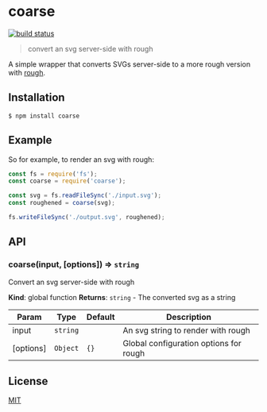 # coarse

[![build status][build-badge]][build-url]

> convert an svg server-side with rough

A simple wrapper that converts SVGs server-side to a more rough version with [rough](https://github.com/pshihn/rough).

## Installation

```
$ npm install coarse
```

## Example

So for example, to render an svg with rough:

```javascript
const fs = require('fs');
const coarse = require('coarse');

const svg = fs.readFileSync('./input.svg');
const roughened = coarse(svg);

fs.writeFileSync('./output.svg', roughened);
```

## API

### coarse(input, [options]) ⇒ <code>string</code>
Convert an svg server-side with rough

**Kind**: global function
**Returns**: <code>string</code> - The converted svg as a string

| Param | Type | Default | Description |
| --- | --- | --- | --- |
| input | <code>string</code> |  | An svg string to render with rough |
| [options] | <code>Object</code> | <code>{}</code> | Global configuration options for rough |

## License

[MIT](http://ismay.mit-license.org/)

[build-badge]: https://travis-ci.com/ismay/coarse.svg?branch=master
[build-url]: https://travis-ci.com/ismay/coarse

